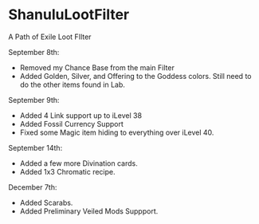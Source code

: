 # ShanuluLootFilter
A Path of Exile Loot FIlter


September 8th:
- Removed my Chance Base from the main Filter
- Added Golden, Silver, and Offering to the Goddess colors. Still need to do the other items found in Lab.

September 9th: 	
- Added 4 Link support up to iLevel 38
- Added Fossil Currency Support
- Fixed some Magic item hiding to everything over iLevel 40.

September 14th:
- Added a few more Divination cards.
- Added 1x3 Chromatic recipe.

December 7th:
- Added Scarabs.
- Added Preliminary Veiled Mods Suppport.